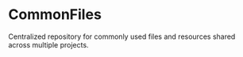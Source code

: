 # CommonFiles
Centralized repository for commonly used files and resources shared across multiple projects.
